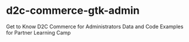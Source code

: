 # d2c-commerce-gtk-admin
Get to Know D2C Commerce for Administrators Data and Code Examples for Partner Learning Camp
